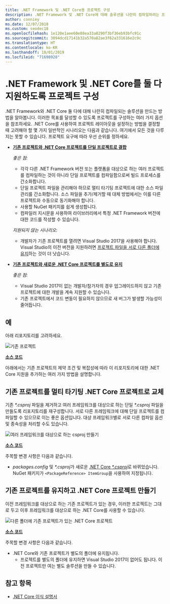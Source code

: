 ```yaml
---
title: .NET Framework 및 .NET Core용 프로젝트 구성
description: .NET Framework 및 .NET Core에 대해 솔루션을 나란히 컴파일하려는 프로젝트 소유자를 위한 도움말입니다.
author: conniey
ms.date: 12/07/2018
ms.custom: seodec18
ms.openlocfilehash: 1e120e1aee60e88ea33a8290f3bf36eb93bfc91c
ms.sourcegitcommit: 3094dcd17141b32a570a82ae3f62a331616e2c9c
ms.translationtype: HT
ms.contentlocale: ko-KR
ms.lasthandoff: 10/01/2019
ms.locfileid: "71698928"
---
```

# <a name="organize-your-project-to-support-both-net-framework-and-net-core"></a>.NET Framework 및 .NET Core를 둘 다 지원하도록 프로젝트 구성

.NET Framework와 .NET Core 둘 다에 대해 나란히 컴파일되는 솔루션을 만드는 방법을 알아봅니다. 이러한 목표를 달성할 수 있도록 프로젝트를 구성하는 여러 가지 옵션을 참조하세요. .NET Core를 사용하여 프로젝트 레이아웃을 설정하는 방법을 결정할 때 고려해야 할 몇 가지 일반적인 시나리오는 다음과 같습니다. 여기에서 모든 것을 다루지는 못할 수 있습니다. 프로젝트 요구에 따라 우선 순위를 정하세요.

* [**기존 프로젝트와 .NET Core 프로젝트를 단일 프로젝트로 결합**](#replace-existing-projects-with-a-multi-targeted-net-core-project)

  *좋은 점:*
  * 각각 다른 .NET Framework 버전 또는 플랫폼을 대상으로 하는 여러 프로젝트를 컴파일하는 것이 아니라 단일 프로젝트를 컴파일함으로써 빌드 프로세스를 간소화합니다.
  * 단일 프로젝트 파일을 관리해야 하므로 멀티 타기팅 프로젝트에 대한 소스 파일 관리를 간소화합니다. 소스 파일을 추가/제거할 때 대체 방법에서는 이를 다른 프로젝트와 수동으로 동기화해야 합니다.
  * 사용할 NuGet 패키지를 쉽게 생성합니다.
  * 컴파일러 지시문을 사용하여 라이브러리에서 특정 .NET Framework 버전에 대한 코드를 작성할 수 있습니다.

  *지원되지 않는 시나리오:*
  * 개발자가 기존 프로젝트를 열려면 Visual Studio 2017을 사용해야 합니다. Visual Studio의 이전 버전을 지원하려면 [프로젝트 파일을 서로 다른 폴더에 유지](#support-vs)하는 것이 더 낫습니다.

* <a name="support-vs"></a>[**기존 프로젝트와 새로운 .NET Core 프로젝트를 별도로 유지**](#keep-existing-projects-and-create-a-net-core-project)

  *좋은 점:*
  * Visual Studio 2017이 없는 개발자/참가자의 경우 업그레이드하지 않고 기존 프로젝트에 대한 개발을 계속 지원할 수 있습니다.
  * 기존 프로젝트에서 코드 변동이 필요하지 않으므로 새 버그가 발생할 가능성이 줄어듭니다.

## <a name="example"></a>예

아래 리포지토리를 고려하세요.

![기존 프로젝트](./media/project-structure/existing-project-structure.png)

[**소스 코드**](https://github.com/dotnet/samples/tree/master/framework/libraries/migrate-library/)

아래에서는 기존 프로젝트의 제약 조건 및 복잡성에 따라 이 리포지토리에 대한 .NET Core 지원을 추가하는 여러 가지 방법을 설명합니다.

## <a name="replace-existing-projects-with-a-multi-targeted-net-core-project"></a>기존 프로젝트를 멀티 타기팅 .NET Core 프로젝트로 교체

기존 *\*.csproj* 파일을 제거하고 여러 프레임워크를 대상으로 하는 단일 *\*.csproj* 파일을 만들도록 리포지토리를 재구성합니다. 서로 다른 프레임워크에 대해 단일 프로젝트를 컴파일할 수 있으므로 이는 좋은 옵션입니다. 대상 프레임워크별로 서로 다른 컴파일 옵션 및 종속성을 처리할 수도 있습니다.

![여러 프레임워크를 대상으로 하는 csproj 만들기](./media/project-structure/multi-targeted-project.png)

[**소스 코드**](https://github.com/dotnet/samples/tree/master/framework/libraries/migrate-library-csproj/)

주목할 변경 사항은 다음과 같습니다.

* *packages.config* 및 *\*.csproj*가 새로운 [.NET Core *\*.csproj*](https://github.com/dotnet/samples/tree/master/framework/libraries/migrate-library-csproj/src/Car/Car.csproj)로 바뀌었습니다. NuGet 패키지가 `<PackageReference> ItemGroup`을 사용하여 지정됩니다.

## <a name="keep-existing-projects-and-create-a-net-core-project"></a>기존 프로젝트를 유지하고 .NET Core 프로젝트 만들기

이전 프레임워크를 대상으로 하는 기존 프로젝트가 있는 경우, 이러한 프로젝트는 그대로 두고 이후 프레임워크를 대상으로 하는 .NET Core를 사용할 수 있습니다.

![다른 폴더에 기존 프로젝트가 있는 .NET Core 프로젝트](./media/project-structure/separate-projects-same-source.png)

[**소스 코드**](https://github.com/dotnet/samples/tree/master/framework/libraries/migrate-library-csproj-keep-existing/)

주목할 변경 사항은 다음과 같습니다.

* .NET Core와 기존 프로젝트가 별도의 폴더에 유지됩니다.
  * 프로젝트를 별도의 폴더에 유지하면 Visual Studio 2017이 없어도 됩니다. 이전 프로젝트만 여는 별도 솔루션을 만들 수 있습니다.

## <a name="see-also"></a>참고 항목

- [.NET Core 이식 설명서](index.md)
